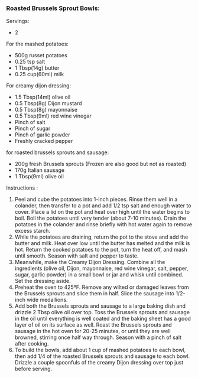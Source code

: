 ### Roasted Brussels Sprout Bowls:  ###
Servings:

- 2

For the mashed potatoes:

- 500g russet potatoes
- 0.25 tsp salt
- 1 Tbsp(14g) butter
- 0.25 cup(60ml) milk

For creamy dijon dressing:

- 1.5 Tbsp(14ml) olive oil
- 0.5 Tbsp(8g) Dijon mustard
- 0.5 Tbsp(8g) mayonnaise
- 0.5 Tbsp(9ml) red wine vinegar
- Pinch of salt
- Pinch of sugar
- Pinch of garlic powder
- Freshly cracked pepper

for roasted brussels sprouts and sausage:

- 200g fresh Brussels sprouts (Frozen are also good but not as roasted)
- 170g Italian sausage
- 1 Tbsp(9ml) olive oil

Instructions :
1. Peel and cube the potatoes into 1-inch pieces. Rinse them well in a colander, then transfer to a pot and add 1/2 tsp salt and enough water to cover. Place a lid on the pot and heat over high until the water begins to boil. Boil the potatoes until very tender (about 7-10 minutes). Drain the potatoes in the colander and rinse briefly with hot water again to remove excess starch.
2. While the potatoes are draining, return the pot to the stove and add the butter and milk. Heat over low until the butter has melted and the milk is hot. Return the cooked potatoes to the pot, turn the heat off, and mash until smooth. Season with salt and pepper to taste.
3. Meanwhile, make the Creamy Dijon Dressing. Combine all the ingredients (olive oil, Dijon, mayonnaise, red wine vinegar, salt, pepper, sugar, garlic powder) in a small bowl or jar and whisk until combined. Set the dressing aside.
4. Preheat the oven to 425ºF. Remove any wilted or damaged leaves from the Brussels sprouts and slice them in half. Slice the sausage into 1/2-inch wide medallions.
5. Add both the Brussels sprouts and sausage to a large baking dish and drizzle 2 Tbsp olive oil over top. Toss the Brussels sprouts and sausage in the oil until everything is well coated and the baking sheet has a good layer of oil on its surface as well. Roast the Brussels sprouts and sausage in the hot oven for 20-25 minutes, or until they are well browned, stirring once half way through. Season with a pinch of salt after cooking.
6. To build the bowls, add about 1 cup of mashed potatoes to each bowl, then add 1/4 of the roasted Brussels sprouts and sausage to each bowl. Drizzle a couple spoonfuls of the creamy Dijon dressing over top just before serving.